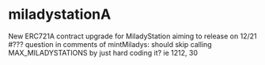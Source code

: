 # miladystationA
New ERC721A contract upgrade for MiladyStation
aiming to release on 12/21
#???
question in comments of mintMiladys: should skip calling MAX_MILADYSTATIONS by just hard coding it? ie 1212, 30

